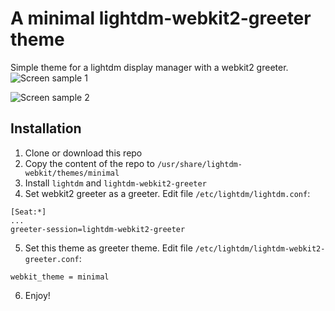 # A minimal lightdm-webkit2-greeter theme
Simple theme for a lightdm display manager with a webkit2 greeter.
![Screen sample 1](https://github.com/allacee/lightdm-webkit2-theme-minimal/blob/master/assets/screenshots/screenshot-1.png)

![Screen sample 2](https://github.com/allacee/lightdm-webkit2-theme-minimal/blob/master/assets/screenshots/screenshot-2.png)


## Installation 
1. Clone or download this repo
2. Copy the content of the repo to `/usr/share/lightdm-webkit/themes/minimal`
2. Install `lightdm` and `lightdm-webkit2-greeter`
4. Set webkit2 greeter as a greeter. Edit file `/etc/lightdm/lightdm.conf`: 
```
[Seat:*]
...
greeter-session=lightdm-webkit2-greeter
```

5. Set this theme as greeter theme. Edit file `/etc/lightdm/lightdm-webkit2-greeter.conf`: 
```
webkit_theme = minimal
```
6. Enjoy!
